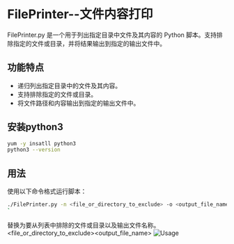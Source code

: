 # FilePrinter--文件内容打印

FilePrinter.py 是一个用于列出指定目录中文件及其内容的 Python 脚本。支持排除指定的文件或目录，并将结果输出到指定的输出文件中。

## 功能特点

- 递归列出指定目录中的文件及其内容。
- 支持排除指定的文件或目录。
- 将文件路径和内容输出到指定的输出文件中。

## 安装python3

```bash
yum -y insatll python3
python3 --version
```

## 用法

使用以下命令格式运行脚本：

```bash
./FilePrinter.py -n <file_or_directory_to_exclude> -o <output_file_name>
`
```

替换为要从列表中排除的文件或目录以及输出文件名称。<file_or_directory_to_exclude><output_file_name>
![Usage](https://github.com/jan3540/FilePrinter---/assets/124026673/c9693eda-63d7-48db-8149-862d07220144)
